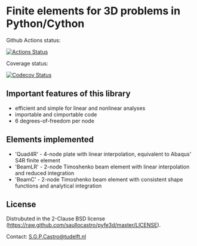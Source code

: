 Finite elements for 3D problems in Python/Cython
================================================

Github Actions status:

[![Actions Status](https://github.com/saullocastro/pyfe3d/workflows/pytest/badge.svg)](https://github.com/saullocastro/pyfe3d/actions)

Coverage status:

[![Codecov Status](https://codecov.io/gh/saullocastro/pyfe3d/branch/master/graph/badge.svg?token=KVZCRIACL7)](https://codecov.io/gh/saullocastro/pyfe3d)

Important features of this library
----------------------------------
- efficient and simple for linear and nonlinear analyses
- importable and cimportable code
- 6 degrees-of-freedom per node

Elements implemented
--------------------
- 'Quad4R' - 4-node plate with linear interpolation, equivalent to Abaqus' S4R finite element
- 'BeamLR' - 2-node Timoshenko beam element with linear interpolation and reduced integration
- 'BeamC' - 2-node Timoshenko beam element with consistent shape functions and analytical integration

License
-------
Distrubuted in the 2-Clause BSD license (https://raw.github.com/saullocastro/pyfe3d/master/LICENSE).

Contact: S.G.P.Castro@tudelft.nl

